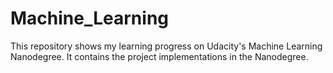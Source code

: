# Machine_Learning
This repository shows my learning progress on Udacity's Machine Learning Nanodegree.
It contains the project implementations in the Nanodegree.

